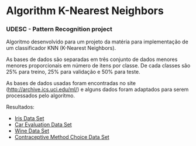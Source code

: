 # Algorithm K-Nearest Neighbors
### UDESC - Pattern Recognition project

Algoritmo desenvolvido para um projeto da matéria para implementação de um classificador KNN (K-Nearest Neighbors).

As bases de dados são separadas em três conjunto de dados menores menores proporcionais em número de itens por classe.
De cada classes são 25% para treino, 25% para validação e 50% para teste.

As bases de dados usadas foram encontradas no site (http://archive.ics.uci.edu/ml/) e alguns dados foram adaptados para serem processados pelo algoritmo.

Resultados:
- [Iris Data Set](k-nearest-neighbors/result/iris.md)
- [Car Evaluation Data Set ](k-nearest-neighbors/result/car-evaluation.md)
- [Wine Data Set](k-nearest-neighbors/result/wine.md)
- [Contraceptive Method Choice Data Set](k-nearest-neighbors/result/cmc.md)
